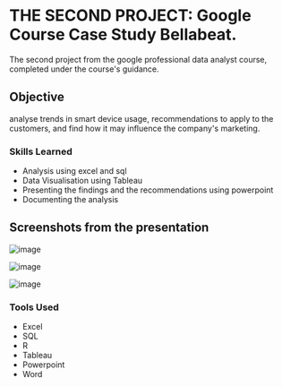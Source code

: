 # THE SECOND PROJECT: Google Course Case Study Bellabeat.

The second project from the google professional data analyst course, completed under the course's guidance.

## Objective

analyse trends in smart device usage, recommendations to apply to the customers, and find how it may influence the company's marketing.

### Skills Learned

- Analysis using excel and sql
- Data Visualisation using Tableau
- Presenting the findings and the recommendations using powerpoint
- Documenting the analysis

## Screenshots from the presentation

![image](https://github.com/SamyakJain-DS/bellabeat/assets/142383509/c7d65bee-1252-4a3a-bd22-37f6ae011b64)


![image](https://github.com/SamyakJain-DS/bellabeat/assets/142383509/e343ba5c-7fca-449c-b54c-626b8929fe68)


![image](https://github.com/SamyakJain-DS/bellabeat/assets/142383509/2c44dee8-2798-4c0c-9b80-c4bc7e9ae30d)


### Tools Used

- Excel
- SQL
- R
- Tableau
- Powerpoint
- Word
